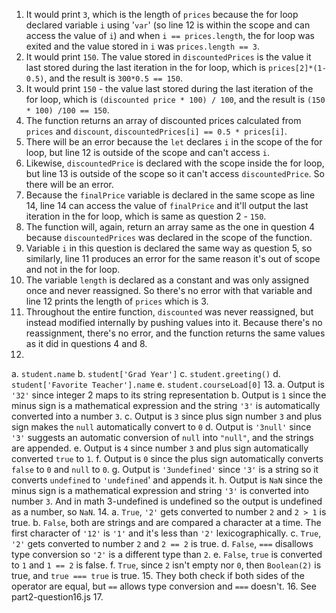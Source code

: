 1. It would print `3`, which is the length of `prices` because the for loop declared variable `i` using '`var`' (so line 12 is within the scope and can access the value of `i`) and when `i == prices.length`, the for loop was exited and the value stored in `i` was `prices.length == 3`.
2. It would print `150`. The value stored in `discountedPrices` is the value it last stored during the last iteration in the for loop, which is `prices[2]*(1-0.5)`, and the result is `300*0.5 == 150`.
3. It would print `150` - the value last stored during the last iteration of the for loop, which is `(discounted price * 100) / 100`, and the result is `(150 * 100) /100 == 150`.
4. The function returns an array of discounted prices calculated from `prices` and `discount`, `discountedPrices[i] == 0.5 * prices[i]`.
5. There will be an error because the `let` declares `i` in the scope of the for loop, but line 12 is outside of the scope and can't access `i`.
6. Likewise, `discountedPrice` is declared with the scope inside the for loop, but line 13 is outside of the scope so it can't access `discountedPrice`. So there will be an error.
7. Because the `finalPrice` variable is declared in the same scope as line 14, line 14 can access the value of `finalPrice` and it'll output the last iteration in the for loop, which is same as question 2 - `150`. 
8. The function will, again, return an array same as the one in question 4 because `discountedPrices` was declared in the scope of the function.
9. Variable `i` in this question is declared the same way as question 5, so similarly, line 11 produces an error for the same reason it's out of scope and not in the for loop.
10. The variable `length` is declared as a constant and was only assigned once and never reassigned. So there's no error with that variable and line 12 prints the length of `prices` which is 3.
11. Throughout the entire function, `discounted` was never reassigned, but instead modified internally by pushing values into it. Because there's no reassignment, there's no error, and the function returns the same values as it did in questions 4 and 8.
12. 
  a. `student.name`
  b. `student['Grad Year']`
  c. `student.greeting()`
  d. `student['Favorite Teacher'].name`
  e. `student.courseLoad[0]`
13.
  a. Output is `'32'` since integer 2 maps to its string representation
  b. Output is `1` since the minus sign is a mathematical expression and the string `'3'` is automatically converted into a number `3`.
  c. Output is `3` since plus sign number `3` and plus sign makes the `null` automatically convert to `0`
  d. Output is `'3null'` since `'3'` suggests an automatic conversion of `null` into `"null"`, and the strings are appended.
  e. Output is `4` since number `3` and plus sign automatically converted `true` to `1`.
  f. Output is `0` since the plus sign automatically converts `false` to `0` and `null` to `0`.
  g. Output is `'3undefined'` since `'3'` is a string so it converts `undefined` to `'undefined`' and appends it.
  h. Output is `NaN` since the minus sign is a mathematical expression and string `'3'` is converted into number `3`. And in math 3-undefined is undefined so the output is undefined as a number, so `NaN`.
14.
  a. `True`, `'2'` gets converted to number `2` and `2 > 1` is true.
  b. `False`, both are strings and are compared a character at a time. The first character of `'12'` is `'1'` and it's less than `'2'` lexicographically.
  c. `True`, `'2'` gets converted to number `2` and `2 == 2` is true.
  d. `False`, `===` disallows type conversion so `'2'` is a different type than `2`.
  e. `False`, `true` is converted to `1` and `1 == 2` is false.
  f. `True`, since `2` isn't empty nor `0`, then `Boolean(2)` is true, and `true === true` is true.
15. They both check if both sides of the operator are equal, but `==` allows type conversion and `===` doesn't.
16. See part2-question16.js
17. 
